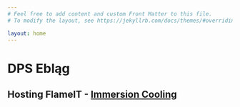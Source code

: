 ```yaml
---
# Feel free to add content and custom Front Matter to this file.
# To modify the layout, see https://jekyllrb.com/docs/themes/#overriding-theme-defaults

layout: home
---
```


# DPS Ebląg

## Hosting FlameIT - [Immersion Cooling](https://flameit.io)
